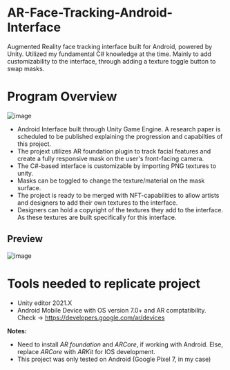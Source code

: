 # AR-Face-Tracking-Android-Interface
Augmented Reality face tracking interface built for Android, powered by Unity. 
Utilized my fundamental C# knowledge at the time. Mainly to add customizability to the interface, through adding a texture toggle button to swap masks.

# Program Overview
![image](https://github.com/Alhamzy/AR-Face-Tracking-Android-Interface/assets/102090177/d33bd180-dcac-431a-beca-eb0f0784c9d3)
- Android Interface built through Unity Game Engine. A research paper is scheduled to be published explaining the progression and capabilties of this project.
- The projext utilizes AR foundation plugin to track facial features and create a fully responsive mask on the user's front-facing camera. 
- The C#-based interface is customizable by importing PNG textures to unity.
- Masks can be toggled to change the texture/material on the mask surface. 
- The project is ready to be merged with NFT-capabilities to allow artists and designers to add their own textures to the interface.
- Designers can hold a copyright of the textures they add to the interface. As these textures are built specifically for this interface.

## Preview
![image](https://github.com/Alhamzy/AR-Face-Tracking-Android-Interface/assets/102090177/7d66bd4a-75a7-43e7-9e92-f22aa2c3b7cd)

# Tools needed to replicate project
- Unity editor 2021.X
- Android Mobile Device with OS version 7.0+ and AR comptatibility. Check -> https://developers.google.com/ar/devices

**Notes:**
- Need to install *AR foundation* and *ARCore*, if working with Android. Else, replace *ARCore* with *ARKit* for IOS development.
- This project was only tested on Android (Google Pixel 7, in my case)
